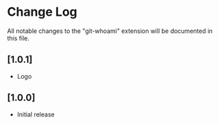 # Change Log

All notable changes to the "git-whoami" extension will be documented in this file.

## [1.0.1]

-   Logo

## [1.0.0]

-   Initial release
